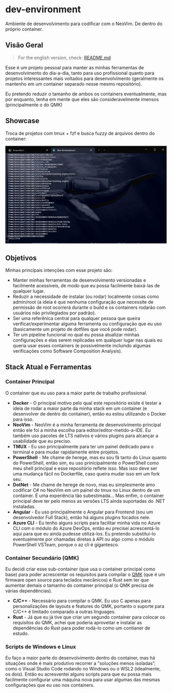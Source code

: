 
# dev-environment
Ambiente de desenvolvimento para codificar com o NeoVim. De dentro do próprio container.

## Visão Geral

> For the english version, check: [README.md](README.md)

Esse é um projeto pessoal para manter as minhas ferramentas de desenvolvimento do dia-a-dia, tanto para uso profissional quanto para projetos interessantes mais voltados para desenvolvimento (geralmente os mantenho em um container separado nesse mesmo repositório).

Eu pretendo reduzir o tamanho de ambos os containers eventualmente, mas por enquanto, tenha em mente que eles são consideravelmente imensos (principalmente o do QMK)

## Showcase

Troca de projetos com tmux + fzf e busca fuzzy de arquivos dentro do container:

![alt text](https://raw.githubusercontent.com/thomazmoura/image-samples/master/dev-environment/tmux_workflow.gif "Gif mostrando alguns dos recursos do meu fluxo de trabalho com o container")

## Objetivos

Minhas principais intenções com esse projeto são:

  * Manter minhas ferramentas de desenvolvimento versionadas e facilmente acessíveis, de modo que eu possa facilmente baixá-las de qualquer lugar.
  * Reduzir a necessidade de instalar (ou rodar) localmente coisas como admin/root (a ideia é que nenhuma configuração que necessite de permissão de root ocorrerá durante o build e os containers rodarão com usuários não privilegiados por padrão).
  * Ser uma referênica central para qualquer pessoa que queira verificar/experimentar alguma ferramenta ou configuração que eu uso (basicamente um projeto de dotfiles que você pode rodar).
  * Ter um pipeline funcional no qual eu possa atualizar minhas configurações e elas serem replicadas em qualquer lugar nas quais eu queria usar esses containers (e possivelmente incluindo algumas verificações como Software Composition Analysis).

## Stack Atual e Ferramentas

### Container Principal

O container que eu uso para a maior parte de trabalho profissional.

* **Docker** - O principal motivo pelo qual este repositório existe é testar a ideia de rodar a maior parte da minha stack em um container (e desenvolver de dentro do container), então eu estou utilizando o Docker para isso.
* **NeoVim** - NeoVim é a minha ferramenta de desenvolvimento principal então ele foi a minha escolha para editor/editor-metido-a-IDE. Eu também uso pacotes de LTS nativos e vários plugins para alcançar a usabilidade que eu preciso.
* **TMUX** - Eu uso principalmente para ter um painel dedicado para o terminal e para mudar rapidamente entre projetos.
* **PowerShell** - Me chame de herege, mas eu sou fã tanto do Linux quanto do PowerShell, então sim, eu uso prinicipalmente o PowerShell como meu shell principal e esse repositório reflete isso. Mas isso deve ser uma mudança fácil no Dockerfile, caso queira mudar isso em um fork seu.
* **DotNet** - Me chame de herege de novo, mas eu simplesmente amo codificar C# no NeoVim em um painel do tmux no Linux dentro de um container. É uma experiência tão subestimada... Mas enfim, o container principal deve ter pelo menos as versões LTS ainda suportadas do .NET instaladas.
* **Angular** - Eu uso principalmente o Angular para Frontend (sou um desenvolvedor Full Stack), então há alguns plugins focados nele.
* **Azure CLI** - Eu tenho alguns scripts para facilitar minha vida no Azure CLI com o módulo do Azure DevOps, então eu precisei acrescentá-lo aqui para que eu ainda pudesse utilizá-los. Eu pretendo substituí-lo eventualmente por chamadas diretas à API ou algo como o módulo PowerShell VSTeam, porque o az cli é gigantesco.

### Container Secundário (QMK)

Eu decidi criar esse sub-container (que usa o container principal como base) para poder acrescentar os requisitos para compilar o [QMK](https://github.com/qmk/qmk_firmware) (que é um firmware open source para teclados mecânicos) e Rust sem ter que aumentar demais o tamanho do container principal (o QMK precisa de várias dependências).

* **C/C++** - Necessário para compilar o QMK. Eu uso C apenas para personalizações de layouts e features do QMK, portanto o suporte para C/C++ é limitado comparado a outras linguages.
* **Rust** - Já que eu já tive que criar um segundo container para colocar os requisitos do QMK, achei que poderia aproveitar e instalar as dependências do Rust para poder rodá-lo como um contianer de estudo.

###  Scripts de Windows e Linux

Eu faço a maior parte do desenvolvimento dentro do container, mas há situações onde é mais produtivo recorrer a "soluções menos isoladas", como o Visual Studio Code rodando no Windows ou o WSL2 (idealmente, os dois). Então eu acresventei alguns scripts para que eu possa mais facilmente configurar uma máquina nova para usar algumas das mesmas configurações que eu uso nos containers.

